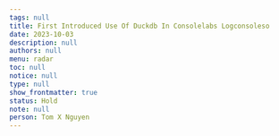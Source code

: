 ```yaml
---
tags: null
title: First Introduced Use Of Duckdb In Consolelabs Logconsoleso
date: 2023-10-03
description: null
authors: null
menu: radar
toc: null
notice: null
type: null
show_frontmatter: true
status: Hold
note: null
person: Tom X Nguyen
---
```


